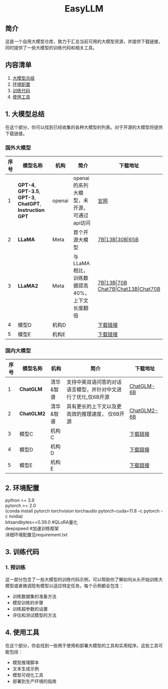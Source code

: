 <div align="center">
  <h1>EasyLLM</h1>
</div>

## 简介
这是一个自用大模型仓库，致力于汇总当前可用的大模型资源，并提供下载链接，同时提供了一些大模型的训练代码和相关工具。
## 内容清单
1. [大模型总结](#1-大模型总结)
2. [环境配置](#2-环境配置)
3. [训练代码](#2-训练代码)
4. [使用工具](#3-使用工具)

## 1. 大模型总结
在这个部分，你可以找到已经收集的各种大模型的列表。对于开源的大模型将提供下载链接。
### 国外大模型
| 序号 | 模型名称 | 机构 | 简介 | 下载地址 |
| --- | --- | --- | ----- | --- |
| 1 | **GPT-4**, **GPT-3.5**, **GPT-3**, **ChatGPT**, **Instruction GPT** | openai | openai的系列大模型，未开源，可通过api访问 | [官网](https://openai.com/) |
| 2 | **LLaMA** | Meta | 首个开源大模型 | [7B](https://huggingface.co/huggyllama/llama-7b)\|[13B](https://huggingface.co/huggyllama/llama-13b)\|[30B](https://huggingface.co/huggyllama/llama-30b)\|[65B](https://huggingface.co/huggyllama/llama-65b) |
| 3 | **LLaMA2** | Meta | 与LLaMA相比，训练数据提高40%，上下文长度翻倍 | [7B](https://huggingface.co/meta-llama/Llama-2-7b-hf)\|[13B](https://huggingface.co/meta-llama/Llama-2-13b)\|[70B](https://huggingface.co/meta-llama/Llama-2-70b-hf)<br>[Chat7B](https://huggingface.co/meta-llama/Llama-2-7b-chat-hf)\|[Chat13B](https://huggingface.co/meta-llama/Llama-2-13b-chat-hf)\|[Chat70B](https://huggingface.co/meta-llama/Llama-2-70b-chat-hf)|
| 4 | 模型D | 机构D |  | [下载链接](https://example.com/modelD) |
| 5 | 模型E | 机构E |  | [下载链接](https://example.com/modelE) |
### 国内大模型
| 序号 | 模型名称 | 机构 | 简介 | 下载地址 |
| --- | --- | --- | ----- | --- |
| 1 | **ChatGLM** | 清华&智谱 | 支持中英双语问答的对话语言模型，并针对中文进行了优化,仅6B开源 | [ChatGLM-6B](https://huggingface.co/THUDM/chatglm-6b) |
| 2 | **ChatGLM2** | 清华&智谱 | 具有更长的上下文以及更高效的推理速度， 仅6B开源 | [ChatGLM2-6B](https://huggingface.co/THUDM/chatglm2-6b) |
| 3 | 模型C | 机构C |  | [下载链接](https://example.com/modelC) |
| 4 | 模型D | 机构D |  | [下载链接](https://example.com/modelD) |
| 5 | 模型E | 机构E |  | [下载链接](https://example.com/modelE) |

## 2. 环境配置
python >= 3.9<br>
pytorch >= 2.0<br>
(conda install pytorch torchvision torchaudio pytorch-cuda=11.8 -c pytorch -c nvidia)<br>
bitsandbytes==0.39.0 #QLoRA量化<br>
deepspeed            #加速训练框架<br>
详细环境配置见requirement.txt

## 3. 训练代码
### 1. 预训练
这一部分包含了一些大模型的训练代码示例，可以帮助你了解如何从头开始训练大模型或者微调现有模型以适应特定任务。每个示例都会包含：
- 训练数据集的准备方法
- 模型训练的步骤
- 训练超参数的设置
- 评估和测试模型的方法

## 4. 使用工具
在这个部分，你会找到一些用于使用和部署大模型的工具和实用程序。这些工具可能包括：
- 模型推理脚本
- 文本生成示例
- 模型可视化工具
- 部署到生产环境的指南


